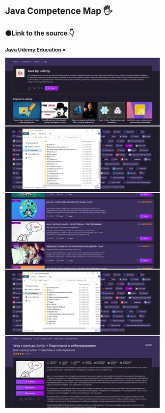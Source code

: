<h1 align>Java Competence Map 🖐</h1>
<h2>🟠Link to the source 👇</h2>
<h3><a href="https://coursehunter.net/source/udemy/java"><strong>Java Udemy Education »</strong></a></h3>
<img src="images of readme file/1.png" alt="Logo">
<img src="images of readme file/2.png" alt="Logo">
<img src="images of readme file/3.png" alt="Logo">
<img src="images of readme file/4.png" alt="Logo">
<img src="images of readme file/5.png" alt="Logo">

